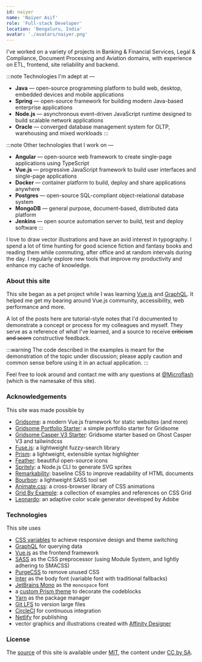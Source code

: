 ```yaml
---
id: naiyer
name: 'Naiyer Asif'
role: 'Full-stack Developer'
location: 'Bengaluru, India'
avatar: './avatars/naiyer.png'
---
```


I've worked on a variety of projects in Banking &amp; Financial Services, Legal &amp; Compliance, Document Processing and Aviation domains, with experience on ETL, frontend, site reliability and backend.

:::note Technologies I'm adept at &mdash;
- **Java** &mdash; open-source programming platform to build web, desktop, embedded devices and mobile applications
- **Spring** &mdash; open-source framework for building modern Java-based enterprise applications
- **Node.js** &mdash; asynchronous event-driven JavaScript runtime designed to build scalable network applications
- **Oracle** &mdash; converged database management system for OLTP, warehousing and mixed workloads
:::

:::note Other technologies that I work on &mdash;
- **Angular** &mdash; open-source web framework to create single-page applications using TypeScript
- **Vue.js** &mdash; progressive JavaScript framework to build user interfaces and single-page applications
- **Docker** &mdash; container platform to build, deploy and share applications anywhere
- **Postgres** &mdash; open-source SQL-compliant object-relational database system 
- **MongoDB** &mdash; general purpose, document-based, distributed data platform
- **Jenkins** &mdash; open source automation server to build, test and deploy software
:::

I love to draw vector illustrations and have an avid interest in typography. I spend a lot of time hunting for good science fiction and fantasy books and reading them while commuting, after office and at random intervals during the day. I regularly explore new tools that improve my productivity and enhance my cache of knowledge.

### About this site

This site began as a pet project while I was learning [Vue.js](https://vuejs.org/) and [GraphQL](https://graphql.org/). It helped me get my bearing around Vue.js community, accessibility, web performance and more.

A lot of the posts here are tutorial-style notes that I'd documented to demonstrate a concept or process for my colleagues and myself. They serve as a reference of what I've learned, and a source to receive ~~criticism and scorn~~ constructive feedback. 

:::warning
The code described in the examples is meant for the demonstration of the topic under discussion; please apply caution and common sense before using it in an actual application.
:::

Feel free to look around and contact me with any questions at [@Microflash](https://www.twitter.com/Microflash) (which is the namesake of this site).

### Acknowledgements

This site was made possible by

- [Gridsome](https://gridsome.org/): a modern Vue.js framework for static websites (and more)
- [Gridsome Portfolio Starter](https://github.com/drehimself/gridsome-portfolio-starter): a simple portfolio starter for Gridsome
- [Gridsome Casper V3 Starter](https://github.com/noxify/gridsome-starter-casper-v3): Gridsome starter based on Ghost Casper V3 and tailwindcss
- [Fuse.js](https://fusejs.io/): a lightweight fuzzy-search library
- [Prism](https://prismjs.com/): a lightweight, extensible syntax highlighter
- [Feather](https://feathericons.com/): beautiful open-source icons
- [Spritely](https://github.com/Microflash/spritely): a Node.js CLI to generate SVG sprites
- [Remarkability](https://mflash.dev/remarkability/): baseline CSS to improve readability of HTML documents
- [Bourbon](https://www.bourbon.io/): a lightweight SASS tool set
- [Animate.css](https://github.com/daneden/animate.css): a cross-browser library of CSS animations
- [Grid By Example](https://gridbyexample.com/): a collection of examples and references on CSS Grid
- [Leonardo](https://github.com/adobe/leonardo): an adaptive color scale generator developed by Adobe

### Technologies

This site uses

- [CSS variables](https://css-tricks.com/guides/css-custom-properties/) to achieve responsive design and theme switching
- [GraphQL](https://graphql.org/) for querying data
- [Vue.js](https://vuejs.org/) as the frontend framework
- [SASS](https://sass-lang.com/) as the CSS preprocessor (using Module System, and lightly adhering to SMACSS)
- [PurgeCSS](https://purgecss.com/) to remove unused CSS
- [Inter](https://rsms.me/inter/) as the body font (variable font with traditional fallbacks)
- [JetBrains Mono](https://github.com/JetBrains/JetBrainsMono) as the `monospace` font
- a [custom Prism theme](https://github.com/Microflash/site/blob/release/src/assets/styles/_syntax.scss) to decorate the codeblocks
- [Yarn](https://github.com/yarnpkg/yarn) as the package manager
- [Git LFS](https://github.com/git-lfs/git-lfs) to version large files
- [CircleCI](https://circleci.com/) for continuous integration
- [Netlify](https://netlify.com/) for publishing
- vector graphics and illustrations created with [Affinity Designer](https://affinity.serif.com/en-gb/designer/)

### License

The [source](https://github.com/Microflash/site) of this site is available under [MIT](https://github.com/Microflash/site/blob/release/LICENSE.md), the content under [CC by SA](https://creativecommons.org/licenses/by-sa/4.0/).
